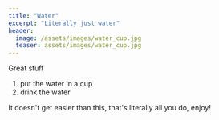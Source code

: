 ```yaml
---
title: "Water"
excerpt: "Literally just water"
header:
  image: /assets/images/water_cup.jpg
  teaser: assets/images/water_cup.jpg
---
```


Great stuff

1. put the water in a cup
2. drink the water

It doesn't get easier than this, that's literally all you do, enjoy!